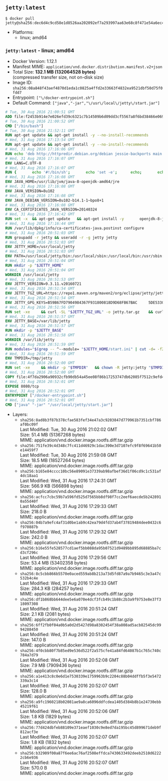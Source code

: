 ## `jetty:latest`

```console
$ docker pull jetty@sha256:dec6d4c9cd58e1d8526aa202092ef7a293997aa63e68c8f471e54a6ec4a4f29d
```

-	Platforms:
	-	linux; amd64

### `jetty:latest` - linux; amd64

-	Docker Version: 1.12.1
-	Manifest MIME: `application/vnd.docker.distribution.manifest.v2+json`
-	Total Size: **132.1 MB (132064528 bytes)**  
	(compressed transfer size, not on-disk size)
-	Image ID: `sha256:08a848f43aef4870d1eda1c0825a4ffd2e33663f4832ea9521dbf50d75f0fdd7`
-	Entrypoint: `["\/docker-entrypoint.sh"]`
-	Default Command: `["java","-jar","\/usr\/local\/jetty\/start.jar"]`

```dockerfile
# Tue, 30 Aug 2016 21:00:51 GMT
ADD file:f2453b914e7e026efd39c6321c7b14509b6d09dd3cf5567a8f6bd38466e06954 in / 
# Tue, 30 Aug 2016 21:00:52 GMT
CMD ["/bin/bash"]
# Tue, 30 Aug 2016 21:52:11 GMT
RUN apt-get update && apt-get install -y --no-install-recommends 		ca-certificates 		curl 		wget 	&& rm -rf /var/lib/apt/lists/*
# Wed, 31 Aug 2016 17:13:54 GMT
RUN apt-get update && apt-get install -y --no-install-recommends 		bzip2 		unzip 		xz-utils 	&& rm -rf /var/lib/apt/lists/*
# Wed, 31 Aug 2016 17:16:06 GMT
RUN echo 'deb http://httpredir.debian.org/debian jessie-backports main' > /etc/apt/sources.list.d/jessie-backports.list
# Wed, 31 Aug 2016 17:16:07 GMT
ENV LANG=C.UTF-8
# Wed, 31 Aug 2016 17:16:07 GMT
RUN { 		echo '#!/bin/sh'; 		echo 'set -e'; 		echo; 		echo 'dirname "$(dirname "$(readlink -f "$(which javac || which java)")")"'; 	} > /usr/local/bin/docker-java-home 	&& chmod +x /usr/local/bin/docker-java-home
# Wed, 31 Aug 2016 17:16:08 GMT
ENV JAVA_HOME=/usr/lib/jvm/java-8-openjdk-amd64/jre
# Wed, 31 Aug 2016 17:16:08 GMT
ENV JAVA_VERSION=8u102
# Wed, 31 Aug 2016 17:16:08 GMT
ENV JAVA_DEBIAN_VERSION=8u102-b14.1-1~bpo8+1
# Wed, 31 Aug 2016 17:16:08 GMT
ENV CA_CERTIFICATES_JAVA_VERSION=20140324
# Wed, 31 Aug 2016 17:16:42 GMT
RUN set -x 	&& apt-get update 	&& apt-get install -y 		openjdk-8-jre-headless="$JAVA_DEBIAN_VERSION" 		ca-certificates-java="$CA_CERTIFICATES_JAVA_VERSION" 	&& rm -rf /var/lib/apt/lists/* 	&& [ "$JAVA_HOME" = "$(docker-java-home)" ]
# Wed, 31 Aug 2016 17:16:44 GMT
RUN /var/lib/dpkg/info/ca-certificates-java.postinst configure
# Wed, 31 Aug 2016 20:51:03 GMT
RUN groupadd -r jetty && useradd -r -g jetty jetty
# Wed, 31 Aug 2016 20:51:03 GMT
ENV JETTY_HOME=/usr/local/jetty
# Wed, 31 Aug 2016 20:51:03 GMT
ENV PATH=/usr/local/jetty/bin:/usr/local/sbin:/usr/local/bin:/usr/sbin:/usr/bin:/sbin:/bin
# Wed, 31 Aug 2016 20:51:04 GMT
RUN mkdir -p "$JETTY_HOME"
# Wed, 31 Aug 2016 20:51:04 GMT
WORKDIR /usr/local/jetty
# Wed, 31 Aug 2016 20:51:53 GMT
ENV JETTY_VERSION=9.3.11.v20160721
# Wed, 31 Aug 2016 20:51:54 GMT
ENV JETTY_TGZ_URL=https://repo1.maven.org/maven2/org/eclipse/jetty/jetty-distribution/9.3.11.v20160721/jetty-distribution-9.3.11.v20160721.tar.gz
# Wed, 31 Aug 2016 20:51:54 GMT
ENV JETTY_GPG_KEYS=B59B67FD7904984367F931800818D9D68FB67BAC 	5DE533CB43DAF8BC3E372283E7AE839CD7C58886
# Wed, 31 Aug 2016 20:51:56 GMT
RUN set -xe 	&& curl -SL "$JETTY_TGZ_URL" -o jetty.tar.gz 	&& curl -SL "$JETTY_TGZ_URL.asc" -o jetty.tar.gz.asc 	&& export GNUPGHOME="$(mktemp -d)" 	&& for key in $JETTY_GPG_KEYS; do 		gpg --keyserver ha.pool.sks-keyservers.net --recv-keys "$key"; done 	&& gpg --batch --verify jetty.tar.gz.asc jetty.tar.gz 	&& rm -r "$GNUPGHOME" 	&& tar -xvf jetty.tar.gz --strip-components=1 	&& sed -i '/jetty-logging/d' etc/jetty.conf 	&& rm -fr demo-base javadoc 	&& rm jetty.tar.gz*
# Wed, 31 Aug 2016 20:51:57 GMT
ENV JETTY_BASE=/var/lib/jetty
# Wed, 31 Aug 2016 20:51:57 GMT
RUN mkdir -p "$JETTY_BASE"
# Wed, 31 Aug 2016 20:51:58 GMT
WORKDIR /var/lib/jetty
# Wed, 31 Aug 2016 20:51:59 GMT
RUN modules="$(grep -- ^--module= "$JETTY_HOME/start.ini" | cut -d= -f2 | paste -d, -s)" 	&& set -xe 	&& java -jar "$JETTY_HOME/start.jar" --add-to-startd="$modules,setuid"
# Wed, 31 Aug 2016 20:51:59 GMT
ENV TMPDIR=/tmp/jetty
# Wed, 31 Aug 2016 20:52:00 GMT
RUN set -xe 	&& mkdir -p "$TMPDIR" 	&& chown -R jetty:jetty "$TMPDIR" "$JETTY_BASE"
# Wed, 31 Aug 2016 20:52:00 GMT
COPY file:4f7da2906a90932cfb90db54a45ee08f86b17253747db62085f7512c9efd46ad in / 
# Wed, 31 Aug 2016 20:52:01 GMT
EXPOSE 8080/tcp
# Wed, 31 Aug 2016 20:52:01 GMT
ENTRYPOINT ["/docker-entrypoint.sh"]
# Wed, 31 Aug 2016 20:52:01 GMT
CMD ["java" "-jar" "/usr/local/jetty/start.jar"]
```

-	Layers:
	-	`sha256:8ad8b3f87b378cfae583fef34e47a3c9203847d779961b7351cbf786af0bc09f`  
		Last Modified: Tue, 30 Aug 2016 21:02:02 GMT  
		Size: 51.4 MB (51367268 bytes)  
		MIME: application/vnd.docker.image.rootfs.diff.tar.gzip
	-	`sha256:751fe39c4d348c7fc411d46929c1dac390e3d7107efc9f8f69641b50e14459f7`  
		Last Modified: Tue, 30 Aug 2016 21:59:08 GMT  
		Size: 18.5 MB (18527264 bytes)  
		MIME: application/vnd.docker.image.rootfs.diff.tar.gzip
	-	`sha256:b165e84cccc10bc56e89091e37339ab98afbef36d1f06cd9c1c531af4dc18aa1`  
		Last Modified: Wed, 31 Aug 2016 17:24:31 GMT  
		Size: 566.9 KB (566898 bytes)  
		MIME: application/vnd.docker.image.rootfs.diff.tar.gzip
	-	`sha256:acfcc7cbc59b7a596fd525d7565bb8df98f7cc2eef6aecde5b2428910a55d40f`  
		Last Modified: Wed, 31 Aug 2016 17:29:33 GMT  
		Size: 218.0 B  
		MIME: application/vnd.docker.image.rootfs.diff.tar.gzip
	-	`sha256:04b7a9efc4af31d0be1ab9c42ea79d4fd37ab4f37819484dee0432c6f970887b`  
		Last Modified: Wed, 31 Aug 2016 17:29:32 GMT  
		Size: 242.0 B  
		MIME: application/vnd.docker.image.rootfs.diff.tar.gzip
	-	`sha256:b16e55fe528577cd1aef5bb088da95b07521d9489bb895d68885ba7cd3cf296c`  
		Last Modified: Wed, 31 Aug 2016 17:29:56 GMT  
		Size: 53.4 MB (53402358 bytes)  
		MIME: application/vnd.docker.image.rootfs.diff.tar.gzip
	-	`sha256:8c5cbb866b5570e0aced559ab8b213a73d5fd87a9a7b9465c3e3a47c532b4c4e`  
		Last Modified: Wed, 31 Aug 2016 17:29:33 GMT  
		Size: 284.3 KB (284257 bytes)  
		MIME: application/vnd.docker.image.rootfs.diff.tar.gzip
	-	`sha256:df1b868bb644dee5e6a070e4dcf3fcb49c1b88c2b3a9f9753e8e37f318097308`  
		Last Modified: Wed, 31 Aug 2016 20:51:24 GMT  
		Size: 2.1 KB (2081 bytes)  
		MIME: application/vnd.docker.image.rootfs.diff.tar.gzip
	-	`sha256:6ff2fb0f04a0b5a0d2d5427d98a8302454f38a808ad5acb82545dc9994288450`  
		Last Modified: Wed, 31 Aug 2016 20:51:24 GMT  
		Size: 147.0 B  
		MIME: application/vnd.docker.image.rootfs.diff.tar.gzip
	-	`sha256:4f0cbb80f7b85ed9e536d522f2a575cfe41a84fd64087b1c765c740c784a7d79`  
		Last Modified: Wed, 31 Aug 2016 20:52:08 GMT  
		Size: 7.9 MB (7909436 bytes)  
		MIME: application/vnd.docker.image.rootfs.diff.tar.gzip
	-	`sha256:a1e413c8c0e6d1e7530339e1759963b9c2204c88b04ddffb5f3e5472339a3c14`  
		Last Modified: Wed, 31 Aug 2016 20:52:07 GMT  
		Size: 128.0 B  
		MIME: application/vnd.docker.image.rootfs.diff.tar.gzip
	-	`sha256:a9fc1960218b02081ae9a8ca6096ddfcdea1405d384b8b1e24730ebb45219f61`  
		Last Modified: Wed, 31 Aug 2016 20:52:06 GMT  
		Size: 1.8 KB (1829 bytes)  
		MIME: application/vnd.docker.image.rootfs.diff.tar.gzip
	-	`sha256:77d424dbfeb88109e371eaef1030c9e8ed7da195bc45d899671deb9f812acf3e`  
		Last Modified: Wed, 31 Aug 2016 20:52:07 GMT  
		Size: 1.8 KB (1832 bytes)  
		MIME: application/vnd.docker.image.rootfs.diff.tar.gzip
	-	`sha256:b32909f00a87f6ee6ac76af2508effdca7430633492deeb2510d62222cb6e936`  
		Last Modified: Wed, 31 Aug 2016 20:52:07 GMT  
		Size: 570.0 B  
		MIME: application/vnd.docker.image.rootfs.diff.tar.gzip
